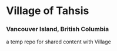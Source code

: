 <h1>Village of Tahsis</h1>
<h3>Vancouver Island, British Columbia</h3>
<p>a temp repo for shared content with Village</p>